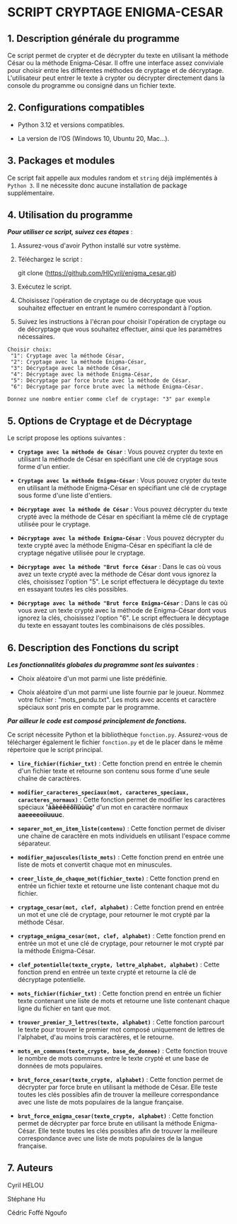# SCRIPT CRYPTAGE ENIGMA-CESAR

## 1. Description générale du programme

Ce script permet de crypter et de décrypter du texte en utilisant la méthode César ou la méthode Enigma-César. Il offre une interface assez conviviale pour choisir entre les différentes méthodes de cryptage et de décryptage. L'utilisateur peut entrer le texte à crypter ou décrypter directement dans la console du programme ou consigné dans un fichier texte.

## 2. Configurations compatibles

- Python 3.12 et versions compatibles.

- La version de l’OS (Windows 10, Ubuntu 20, Mac...).

## 3. Packages et modules

Ce script fait appelle aux modules random et ```string``` déjà implémentés à ```Python 3```. Il ne nécessite donc aucune installation de package supplémentaire.

## 4. Utilisation du programme

***Pour utiliser ce script, suivez ces étapes*** :

1. Assurez-vous d'avoir Python installé sur votre système.

2. Téléchargez le script :
   
      git clone (https://github.com/HlCyril/enigma_cesar.git)

3. Exécutez le script.

4. Choisissez l'opération de cryptage ou de décryptage que vous souhaitez effectuer en entrant le numéro correspondant à l'option.

5. Suivez les instructions à l'écran pour choisir l'opération de cryptage ou de décryptage que vous souhaitez effectuer, ainsi que les paramètres nécessaires.

```
Choisir choix:
 "1": Cryptage avec la méthode César,
 "2": Cryptage avec la méthode Enigma-César,
 "3": Décryptage avec la méthode César,
 "4": Décryptage avec la méthode Enigma-César,
 "5": Décryptage par force brute avec la méthode de César.
 "6": Décryptage par force brute avec la méthode Enigma-César.

Donnez une nombre entier comme clef de cryptage: "3" par exemple
```

## 5. Options de Cryptage et de Décryptage

Le script propose les options suivantes :

- **`Cryptage avec la méthode de César`** : Vous pouvez crypter du texte en utilisant la méthode de César en spécifiant une clé de cryptage sous forme d'un entier.

- **`Cryptage avec la méthode Enigma-César`** : Vous pouvez crypter du texte en utilisant la méthode Enigma-César en spécifiant une clé de cryptage sous forme d'une liste d'entiers.

- **`Décryptage avec la méthode de César`** : Vous pouvez décrypter du texte crypté avec la méthode de César en spécifiant la même clé de cryptage utilisée pour le cryptage.

- **`Décryptage avec la méthode Enigma-César`** : Vous pouvez décrypter du texte crypté avec la méthode Enigma-César en spécifiant la clé de cryptage négative utilisée pour le cryptage.

- ****`Décryptage avec la méthode "Brut force César`**** : Dans le cas où vous avez un texte crypté avec la méthode de César dont vous ignorez la clés, choisissez l'option "5". Le script effectuera le décyptage du texte en essayant toutes les clés possibles.

- **`Décryptage avec la méthode "Brut force Enigma-César`** : Dans le cas où vous avez un texte crypté avec la méthode de Enigma-César dont vous ignorez la clés, choisissez l'option "6". Le script effectuera le décyptage du texte en essayant toutes les combinaisons de clés possibles.

## 6. Description des Fonctions du script

***Les fonctionnalités globales du programme sont les suivantes*** :

- Choix aléatoire d'un mot parmi une liste prédéfinie.

- Choix aléatoire d'un mot parmi une liste fournie par le joueur. Nommez votre fichier : "mots_pendu.txt". Les mots avec accents et caractère spéciaux sont pris en compte par le programme.

***Par ailleur le code est composé principlement de fonctions.***

Ce script nécessite Python et la bibliothèque `fonction.py`. Assurez-vous de télécharger également le fichier `fonction.py` et de le placer dans le même répertoire que le script principal.

- **`lire_fichier(fichier_txt)`** : Cette fonction prend en entrée le chemin d'un fichier texte et retourne son contenu sous forme d'une seule chaîne de caractères.

- **`modifier_caracteres_speciaux(mot, caracteres_speciaux, caracteres_normaux)`** : Cette fonction permet de modifier les caractères spéciaux **'àâèéêëôîïûùüç'** d'un mot en caractère normaux **aaeeeeoiiuuuc**.

- **`separer_mot_en_item_liste(contenu)`** : Cette fonction permet de diviser une chaine de caractère en mots individuels en utilisant l'espace comme séparateur.

- **`modifier_majuscules(liste_mots)`** : Cette fonction prend en entrée une liste de mots et convertit chaque mot en minuscules.

- **`creer_liste_de_chaque_mot(fichier_texte)`** : Cette fonction prend en entrée un fichier texte et retourne une liste contenant chaque mot du fichier.

- **`cryptage_cesar(mot, clef, alphabet)`** : Cette fonction prend en entrée un mot et une clé de cryptage, pour retourner le mot crypté par la méthode César.

- **`cryptage_enigma_cesar(mot, clef, alphabet)`** : Cette fonction prend en entrée un mot et une clé de cryptage, pour retourner le mot crypté par la méthode Enigma-César.

- **`clef_potentielle(texte_crypte, lettre_alphabet, alphabet)`** : Cette fonction prend en entrée un texte crypté et retourne la clé de décryptage potentielle.

- **`mots_fichier(fichier_txt)`** : Cette fonction prend en entrée un fichier texte contenant une liste de mots et retourne une liste contenant chaque ligne du fichier en tant que mot.

- **`trouver_premier_3_lettres(texte, alphabet)`** : Cette fonction parcourt le texte pour trouver le premier mot composé uniquement de lettres de l'alphabet, d'au moins trois caractères, et le retourne.

- **`mots_en_communs(texte_crypte, base_de_donnee)`** : Cette fonction trouve le nombre de mots communs entre le texte crypté et une base de données de mots populaires.

- **`brut_force_cesar(texte_crypte, alphabet)`** : Cette fonction permet de décrypter par force brute en utilisant la méthode de César. Elle teste toutes les clés possibles afin de trouver la meilleure correspondance avec une liste de mots populaires de la langue française.

- **`brut_force_enigma_cesar(texte_crypte, alphabet)`** : Cette fonction permet de décrypter par force brute en utilisant la méthode Enigma-César. Elle teste toutes les clés possibles afin de trouver la meilleure correspondance avec une liste de mots populaires de la langue française.

## 7. Auteurs

Cyril HELOU

Stéphane Hu

Cédric Foffé Ngoufo
